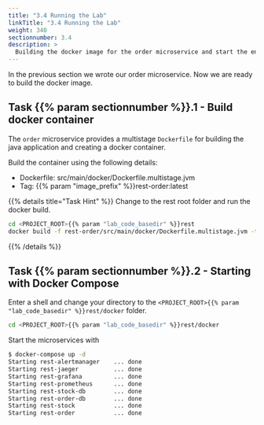 ```yaml
---
title: "3.4 Running the Lab"
linkTitle: "3.4 Running the Lab"
weight: 340
sectionnumber: 3.4
description: >
  Building the docker image for the order microservice and start the environment.
---
```


In the previous section we wrote our order microservice. Now we are ready to build the docker image.


## Task {{% param sectionnumber %}}.1 - Build docker container

The `order` microservice provides a multistage `Dockerfile` for building the java application and creating a docker container.

Build the container using the following details:

* Dockerfile: src/main/docker/Dockerfile.multistage.jvm
* Tag: {{% param "image_prefix" %}}rest-order:latest

{{% details title="Task Hint" %}}
Change to the rest root folder and run the docker build.

```bash
cd <PROJECT_ROOT>{{% param "lab_code_basedir" %}}rest
docker build -f rest-order/src/main/docker/Dockerfile.multistage.jvm -t {{% param "image_prefix" %}}rest-order:latest rest-order
```
{{% /details %}}


## Task {{% param sectionnumber %}}.2 - Starting with Docker Compose

Enter a shell and change your directory to the `<PROJECT_ROOT>{{% param "lab_code_basedir" %}}rest/docker` folder.

```bash
cd <PROJECT_ROOT>{{% param "lab_code_basedir" %}}rest/docker
```

Start the microservices with
```bash
$ docker-compose up -d                                        
Starting rest-alertmanager    ... done
Starting rest-jaeger          ... done
Starting rest-grafana         ... done
Starting rest-prometheus      ... done
Starting rest-stock-db        ... done
Starting rest-order-db        ... done
Starting rest-stock           ... done
Starting rest-order           ... done
```


